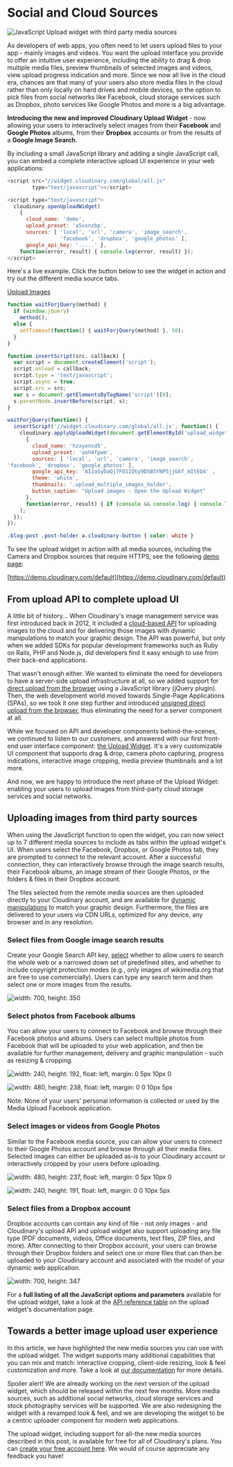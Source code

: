 # Social and Cloud Sources

![JavaScript Upload widget with third party media sources](https://cloudinary-res.cloudinary.com/image/upload/w_700/upload_widget_media_sources_post.jpg)

As developers of web apps, you often need to let users upload files to your app - mainly images and videos. You want the upload interface you provide to offer an intuitive user experience, including the ability to drag & drop multiple media files, preview thumbnails of selected images and videos, view upload progress indication and more. Since we now all live in the cloud era, chances are that many of your users also store media files in the cloud rather than only locally on hard drives and mobile devices, so the option to pick files from social networks like Facebook, cloud storage services such as Dropbox, photo services like Google Photos and more is a big advantage.

**Introducing the new and improved Cloudinary Upload Widget** - now allowing your users to interactively select images from their **Facebook** and **Google Photos** albums, from their **Dropbox** accounts or from the results of a **Google Image Search**.

By including a small JavaScript library and adding a single JavaScript call, you can embed a complete interactive upload UI experience in your web applications:

```javascript
<script src="//widget.cloudinary.com/global/all.js" 
        type="text/javascript"></script>

<script type="text/javascript">
  cloudinary.openUploadWidget(
    { 
      cloud_name: 'demo', 
      upload_preset: 'a5vxnzbp', 
      sources: [ 'local', 'url', 'camera', 'image_search', 
                 'facebook', 'dropbox', 'google_photos' ],
      google_api_key: '.....' }, 
    function(error, result) { console.log(error, result) });
</script>
```

Here's a live example. Click the button below to see the widget in action and try out the different media source tabs.

[Upload Images](social-and-cloud-sources.md)

```javascript
function waitForjQuery(method) {
  if (window.jQuery)
    method();
  else {
    setTimeout(function() { waitForjQuery(method) }, 50);
  }
}

function insertScript(src, callback) {
  var script = document.createElement('script');
  script.onload = callback;
  script.type = 'text/javascript';
  script.async = true;
  script.src = src;
  var s = document.getElementsByTagName('script')[0];
  s.parentNode.insertBefore(script, s);
}

waitForjQuery(function() {
  insertScript('//widget.cloudinary.com/global/all.js', function() {
    cloudinary.applyUploadWidget(document.getElementById('upload_widget_opener'),
      {
        cloud_name: 'hzxyensd5',
        upload_preset: 'aoh4fpwm',
        sources: [ 'local', 'url', 'camera', 'image_search',
'facebook', 'dropbox', 'google_photos' ],
        google_api_key: 'AIzaSyDaQj7FO1IQtp9DSB5YNP5jjG6f_mItEQ4' ,
        theme: 'white',
        thumbnails: '.upload_multiple_images_holder',
        button_caption: "Upload images - Open the Upload Widget"
      },
      function(error, result) { if (console && console.log) { console.log(error, result) } }
    );
  });
});
```

```css
.blog-post .post-holder a.cloudinary-button { color: white }
```

To see the upload widget in action with all media sources, including the Camera and Dropbox sources that require HTTPS, see the following [demo page](https://demo.cloudinary.com/default):

[https://demo.cloudinary.com/default](https://demo.cloudinary.com/default)

## From upload API to complete upload UI

A little bit of history... When Cloudinary's image management service was first introduced back in 2012, it included a [cloud-based API](https://cloudinary.com/documentation/image_upload_api_reference#upload) for uploading images to the cloud and for delivering those images with dynamic manipulations to match your graphic design. The API was powerful, but only when we added SDKs for popular development frameworks such as Ruby on Rails, PHP and Node.js, did developers find it easy enough to use from their back-end applications.

That wasn't enough either. We wanted to eliminate the need for developers to have a server-side upload infrastructure at all, so we added support for [direct upload from the browser](https://cloudinary.com/blog/direct_image_uploads_from_the_browser_to_the_cloud_with_jquery) using a JavaScript library \(jQuery plugin\). Then, the web development world moved towards Single-Page Applications \(SPAs\), so we took it one step further and introduced [unsigned direct upload from the browser](https://cloudinary.com/blog/direct_upload_made_easy_from_browser_or_mobile_app_to_the_cloud), thus eliminating the need for a server component at all.

While we focused on API and developer components behind-the-scenes, we continued to listen to our customers, and answered with our first front-end user interface component: [the Upload Widget](https://cloudinary.com/blog/introducing_a_complete_and_modern_ui_widget_for_cloud_based_image_uploading). It's a very customizable UI component that supports drag & drop, camera photo capturing, progress indications, interactive image cropping, media preview thumbnails and a lot more.

And now, we are happy to introduce the next phase of the Upload Widget: enabling your users to upload images from third-party cloud storage services and social networks.

## Uploading images from third party sources

When using the JavaScript function to open the widget, you can now select up to 7 different media sources to include as tabs within the upload widget's UI. When users select the Facebook, Dropbox, or Google Photos tab, they are prompted to connect to the relevant account. After a successful connection, they can interactively browse through the image search results, their Facebook albums, an image stream of their Google Photos, or the folders & files in their Dropbox account.

The files selected from the remote media sources are then uploaded directly to your Cloudinary account, and are available for [dynamic manipulations](https://cloudinary.com/documentation/image_transformations) to match your graphic design. Furthermore, the files are delivered to your users via CDN URLs, optimized for any device, any browser and in any resolution.

### Select files from Google image search results

Create your Google Search API key, [select](https://github.com/cloudinary-developers/canadian-music-week-hackathon-guide-/tree/39a9b1c59498323c6876cd302c24ff20894ab40f/documentation/upload_widget/README.md#image_search_tab) whether to allow users to search the whole web or a narrowed down set of predefined sites, and whether to include copyright protection modes \(e.g., only images of wikimedia.org that are free to use commercially\). Users can type any search term and then select one or more images from the results.

![width: 700, height: 350](https://cloudinary-res.cloudinary.com/image/upload/w_700,dpr_2.0,q_auto,f_auto/upload_widget_google_image_search_results.jpg)

### Select photos from Facebook albums

You can allow your users to connect to Facebook and browse through their Facebook photos and albums. Users can select multiple photos from Facebook that will be uploaded to your web application, and then be available for further management, delivery and graphic manipulation - such as resizing & cropping.

![width: 240, height: 192, float: left, margin: 0 5px 10px 0](https://cloudinary-res.cloudinary.com/image/upload/w_240,dpr_2.0,q_auto,f_auto/upload_widget_facebook_connect_prompt.jpg)

![width: 480, height: 238, float: left, margin: 0 0 10px 5px](https://cloudinary-res.cloudinary.com/image/upload/w_480,dpr_2.0,q_auto,f_auto/upload_widget_facebook_album_browsing.jpg)

Note: None of your users' personal information is collected or used by the Media Upload Facebook application.

### Select images or videos from Google Photos

Similar to the Facebook media source, you can allow your users to connect to their Google Photos account and browse through all their media files. Selected images can either be uploaded as-is to your Cloudinary account or interactively cropped by your users before uploading.

![width: 480, height: 237, float: left, margin: 0 5px 10px 0](https://cloudinary-res.cloudinary.com/image/upload/w_480,dpr_2.0,q_auto,f_auto/upload_widget_google_photos_browsing.jpg)

![width: 240, height: 191, float: left, margin: 0 0 10px 5px](https://cloudinary-res.cloudinary.com/image/upload/w_240,dpr_2.0,q_auto,f_auto/upload_widget_google_photos_interactive_cropping.jpg)

### Select files from a Dropbox account

Dropbox accounts can contain any kind of file - not only images - and Cloudinary's upload API and upload widget also support uploading any file type \(PDF documents, videos, Office documents, text files, ZIP files, and more\). After connecting to their Dropbox account, your users can browse through their Dropbox folders and select one or more files that can then be uploaded to your Cloudinary account and associated with the model of your dynamic web application.

![width: 700, height: 347](https://cloudinary-res.cloudinary.com/image/upload/w_700,dpr_2.0,q_auto,f_auto/upload_widget_dropbox_folder_browsing.jpg)

For a **full listing of all the JavaScript options and parameters** available for the upload widget, take a look at the [API reference table](https://cloudinary.com/documentation/upload_widget#upload_widget_options) on the upload widget's documentation page.

## Towards a better image upload user experience

In this article, we have highlighted the new media sources you can use with the upload widget. The widget supports many additional capabilities that you can mix and match: interactive cropping, client-side resizing, look & feel customization and more. Take a look at [our documentation](https://cloudinary.com/documentation/upload_widget) for more details.

Spoiler alert! We are already working on the next version of the upload widget, which should be released within the next few months. More media sources, such as additional social networks, cloud storage services and stock photography services will be supported. We are also redesigning the widget with a revamped look & feel, and we are developing the widget to be a centric uploader component for modern web applications.

The upload widget, including support for all-the new media sources described in this post, is available for free for all of Cloudinary's plans. You can [create your free account here](https://cloudinary.com/signup). We would of course appreciate any feedback you have!

